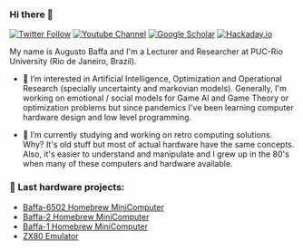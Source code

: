 ### Hi there 👋

[![Twitter Follow](https://img.shields.io/twitter/follow/abaffa?label=%40abaffa&style=social)](https://twitter.com/abaffa) 
[![Youtube Channel](https://img.shields.io/youtube/channel/subscribers/UCVk0gZJsmzxJF630XLXjFIw?style=social)](https://www.youtube.com/c/AugustoBaffa/featured)
[![Google Scholar](https://img.shields.io/badge/GScholar--blue.svg)](https://scholar.google.com/citations?user=uZYBxBYAAAAJ&hl=en)
[![Hackaday.io](https://img.shields.io/badge/Hackaday.io--blue.svg)](https://hackaday.io/projects/hacker/1168159)


My name is Augusto Baffa and I'm a Lecturer and Researcher at PUC-Rio University (Rio de Janeiro, Brazil).

- 🔭 I’m interested in Artificial Intelligence, Optimization and Operational Research (specially uncertainty and markovian models). Generally, I'm working on emotional / social models for Game AI and Game Theory or optimization problems but since pandemics I've been learning computer hardware design and low level programming.

- 🔨 I’m currently studying and working on retro computing solutions. Why? It's old stuff but most of actual hardware have the same concepts. Also, it's easier to understand and manipulate and I grew up in the 80's when many of these computers and hardware available. 

### 💬 Last hardware projects:
- [Baffa-6502 Homebrew MiniComputer](https://baffa-6502.baffasoft.com.br)
- [Baffa-2 Homebrew MiniComputer](https://baffa-2.baffasoft.com.br)
- [Baffa-1 Homebrew MiniComputer](https://baffa-1.baffasoft.com.br)
- [ZX80 Emulator](https://zx80.baffasoft.com.br)


<!--
**abaffa/abaffa** is a ✨ _special_ ✨ repository because its `README.md` (this file) appears on your GitHub profile.

Here are some ideas to get you started:

- 🔭 I’m currently working on ...
- 🌱 I’m currently learning ...
- 👯 I’m looking to collaborate on ...
- 🤔 I’m looking for help with ...
- 💬 Ask me about ...
- 📫 How to reach me: ...
- 😄 Pronouns: ...
- ⚡ Fun fact: ...
-->
